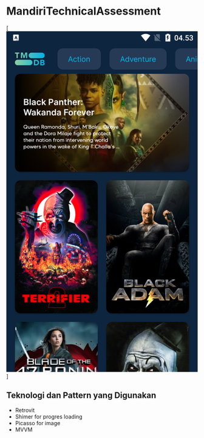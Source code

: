 # MandiriTechnicalAssessment
[![Preview Aplikasi](https://raw.githubusercontent.com/RendhikaAditya/MandiriTechnicalAssessment/master/ss_home.png)]


## Teknologi dan Pattern yang Digunakan

- Retrovit
- Shimer for progres loading 
- Picasso for image
- MVVM
